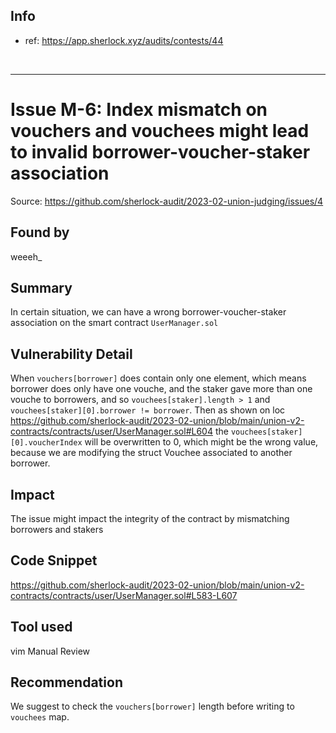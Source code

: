 
## Info
 - ref: https://app.sherlock.xyz/audits/contests/44

<br>

------

# Issue M-6: Index mismatch on vouchers and vouchees might lead to invalid borrower-voucher-staker association 

Source: https://github.com/sherlock-audit/2023-02-union-judging/issues/4 

## Found by 
weeeh\_

## Summary
In certain situation, we can have a wrong borrower-voucher-staker association on the smart contract `UserManager.sol`

## Vulnerability Detail
When `vouchers[borrower]` does contain only one element, which means borrower does only have one vouche, and the staker gave more than one vouche to borrowers, and so `vouchees[staker].length > 1` and `vouchees[staker][0].borrower != borrower`. Then as shown on loc https://github.com/sherlock-audit/2023-02-union/blob/main/union-v2-contracts/contracts/user/UserManager.sol#L604 the `vouchees[staker][0].voucherIndex` will be overwritten to 0, which might be the wrong value, because we are modifying the struct Vouchee associated to another borrower.

## Impact
The issue might impact the integrity of the contract by mismatching borrowers and stakers

## Code Snippet
https://github.com/sherlock-audit/2023-02-union/blob/main/union-v2-contracts/contracts/user/UserManager.sol#L583-L607

## Tool used
vim
Manual Review

## Recommendation
We suggest to check the `vouchers[borrower]` length before writing to `vouchees` map.









